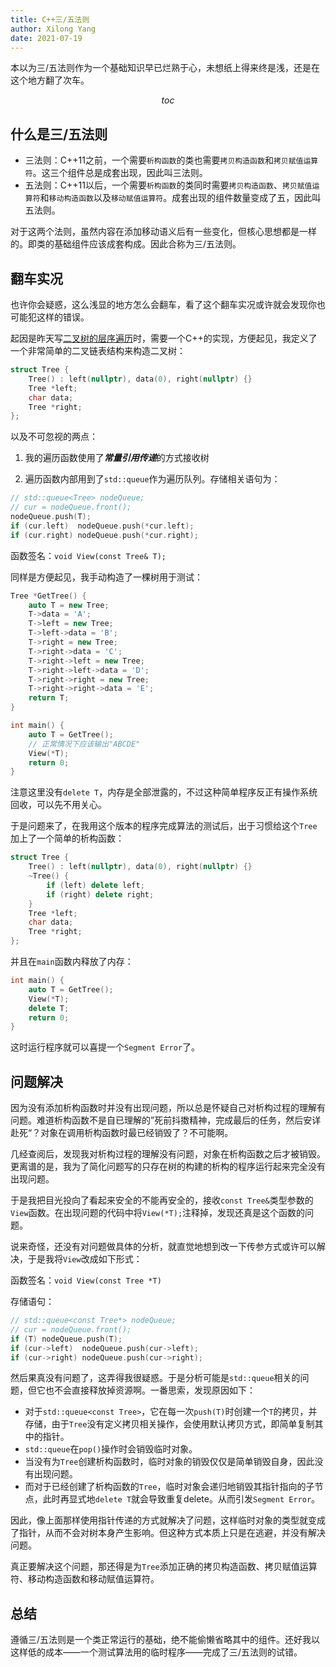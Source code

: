 ```yaml
---
title: C++三/五法则
author: Xilong Yang
date: 2021-07-19 
---
```


<div class="abstract">


本以为三/五法则作为一个基础知识早已烂熟于心，未想纸上得来终是浅，还是在这个地方翻了次车。

</div>

$$toc$$

## 什么是三/五法则

* 三法则：C++11之前，一个需要`析构函数`的类也需要`拷贝构造函数`和`拷贝赋值运算符`。这三个组件总是成套出现，因此叫三法则。
* 五法则：C++11以后，一个需要`析构函数`的类同时需要`拷贝构造函数`、`拷贝赋值运算符`和`移动构造函数`以及`移动赋值运算符`。成套出现的组件数量变成了五，因此叫五法则。

对于这两个法则，虽然内容在添加移动语义后有一些变化，但核心思想都是一样的。即类的基础组件应该成套构成。因此合称为三/五法则。

## 翻车实况

也许你会疑惑，这么浅显的地方怎么会翻车，看了这个翻车实况或许就会发现你也可能犯这样的错误。

起因是昨天写[二叉树的层序遍历](/posts/014_The_Level_Order_Iteration_of_Binary_Tree.html)时，需要一个C++的实现，方便起见，我定义了一个非常简单的二叉链表结构来构造二叉树：

```cpp
struct Tree {
    Tree() : left(nullptr), data(0), right(nullptr) {}
    Tree *left;
    char data;
    Tree *right;
};
```

以及不可忽视的两点：

1. 我的遍历函数使用了***常量引用传递***的方式接收树

2. 遍历函数内部用到了`std::queue`作为遍历队列。存储相关语句为：

```cpp
// std::queue<Tree> nodeQueue;
// cur = nodeQueue.front();
nodeQueue.push(T);
if (cur.left)  nodeQueue.push(*cur.left);
if (cur.right) nodeQueue.push(*cur.right);
```

函数签名：`void View(const Tree& T);`

同样是方便起见，我手动构造了一棵树用于测试：

```cpp
Tree *GetTree() {
    auto T = new Tree;
    T->data = 'A';
    T->left = new Tree;
    T->left->data = 'B';
    T->right = new Tree;
    T->right->data = 'C';
    T->right->left = new Tree;
    T->right->left->data = 'D';
    T->right->right = new Tree;
    T->right->right->data = 'E';
    return T;
}

int main() {
    auto T = GetTree();
    // 正常情况下应该输出"ABCDE"
    View(*T);
    return 0;
}
```

注意这里没有`delete T`，内存是全部泄露的，不过这种简单程序反正有操作系统回收，可以先不用关心。

于是问题来了，在我用这个版本的程序完成算法的测试后，出于习惯给这个`Tree`加上了一个简单的析构函数：

```cpp
struct Tree {
    Tree() : left(nullptr), data(0), right(nullptr) {}
    ~Tree() {
        if (left) delete left;
        if (right) delete right;
    }
    Tree *left;
    char data;
    Tree *right;
};
```

并且在`main`函数内释放了内存：

```cpp
int main() {
    auto T = GetTree();
    View(*T);
    delete T;
    return 0;
}
```

这时运行程序就可以喜提一个`Segment Error`了。

## 问题解决

因为没有添加析构函数时并没有出现问题，所以总是怀疑自己对析构过程的理解有问题。难道析构函数不是自已理解的”死前抖擞精神，完成最后的任务，然后安详赴死“？对象在调用析构函数时最已经销毁了？不可能啊。

几经查阅后，发现我对析构过程的理解没有问题，对象在析构函数之后才被销毁。更离谱的是，我为了简化问题写的只存在树的构建的析构的程序运行起来完全没有出现问题。

于是我把目光投向了看起来安全的不能再安全的，接收`const Tree&`类型参数的`View`函数。在出现问题的代码中将`View(*T);`注释掉，发现还真是这个函数的问题。

说来奇怪，还没有对问题做具体的分析，就直觉地想到改一下传参方式或许可以解决，于是我将`View`改成如下形式：

函数签名：`void View(const Tree *T)`

存储语句：

```cpp
// std::queue<const Tree*> nodeQueue;
// cur = nodeQueue.front();
if (T) nodeQueue.push(T);
if (cur->left)  nodeQueue.push(cur->left);
if (cur->right) nodeQueue.push(cur->right);
```

然后果真没有问题了，这弄得我很疑惑。于是分析可能是`std::queue`相关的问题，但它也不会直接释放掉资源啊。一番思索，发现原因如下：

* 对于`std::queue<const Tree>`，它在每一次`push(T)`时创建一个`T`的拷贝，并存储，由于`Tree`没有定义拷贝相关操作，会使用默认拷贝方式，即简单复制其中的指针。
* `std::queue`在`pop()`操作时会销毁临时对象。
* 当没有为`Tree`创建析构函数时，临时对象的销毁仅仅是简单销毁自身，因此没有出现问题。
* 而对于已经创建了析构函数的`Tree`，临时对象会递归地销毁其指针指向的子节点，此时再显式地`delete T`就会导致重复delete。从而引发`Segment Error`。

因此，像上面那样使用指针传递的方式就解决了问题，这样临时对象的类型就变成了指针，从而不会对树本身产生影响。但这种方式本质上只是在逃避，并没有解决问题。

真正要解决这个问题，那还得是为`Tree`添加正确的拷贝构造函数、拷贝赋值运算符、移动构造函数和移动赋值运算符。

## 总结

遵循三/五法则是一个类正常运行的基础，绝不能偷懒省略其中的组件。还好我以这样低的成本——一个测试算法用的临时程序——完成了三/五法则的试错。
